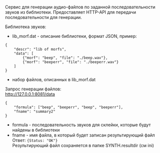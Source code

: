Сервис для генерации аудио-файлов по заданной последовательности звуков из библиотеки. Предоставляет HTTP-API для передачи последовательности для генерации.

Библиотека звуков:
- lib_morf.dat - описание библиотеки, формат JSON, пример: 
    
```
{
    "descr": "lib of morfs", 
    "data": [
        {"morf": "beep", "file": "./beep.wav"}, 
        {"morf": "beeperr", "file": "./beeperr.wav"}
    ]
}
```
    
- набор файлов, описанных в lib_morf.dat

Запрос генерации файлов:  
http://127.0.0.1:8081/data  
    
```
{  
    "formula": ["beep", "beeperr", "beep", "beeperr"],  
    "fname": "summary2"  
}
```  
     
- formula - последовательность звуков для склейки, которые будут найдены в библиотеки    
- fname - имя файла, в который будет записан результирующий файл  
Ответ: `{Status: "OK"}`  
Результирующий файл сохраняется в папке SYNTH.resultdir (см ini)  
